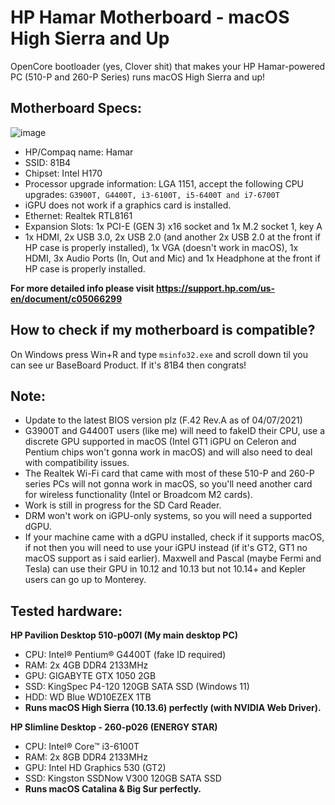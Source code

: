 # HP Hamar Motherboard - macOS High Sierra and Up
OpenCore bootloader (yes, Clover shit) that makes your HP Hamar-powered PC (510-P and 260-P Series) runs macOS High Sierra and up!
## Motherboard Specs:
![image](https://user-images.githubusercontent.com/73286927/124374625-18f14600-dcc7-11eb-8365-b0313750ff68.png)
* HP/Compaq name: Hamar
* SSID: 81B4
* Chipset: Intel H170
* Processor upgrade information: LGA 1151, accept the following CPU upgrades: `G3900T, G4400T, i3-6100T, i5-6400T and i7-6700T`
* iGPU does not work if a graphics card is installed.
* Ethernet: Realtek RTL8161
* Expansion Slots: 1x PCI-E (GEN 3) x16 socket and 1x M.2 socket 1, key A
* 1x HDMI, 2x USB 3.0, 2x USB 2.0 (and another 2x USB 2.0 at the front if HP case is properly installed), 1x VGA (doesn't work in macOS), 1x HDMI, 3x Audio Ports (In, Out and Mic) and 1x Headphone at the front if HP case is properly installed.

**For more detailed info please visit https://support.hp.com/us-en/document/c05066299**

## How to check if my motherboard is compatible?
On Windows press Win+R and type `msinfo32.exe` and scroll down til you can see ur BaseBoard Product. If it's 81B4 then congrats!

## Note:
* Update to the latest BIOS version plz (F.42 Rev.A as of 04/07/2021)
* G3900T and G4400T users (like me) will need to fakeID their CPU, use a discrete GPU supported in macOS (Intel GT1 iGPU on Celeron and Pentium chips won't gonna work in macOS) and will also need to deal with compatibility issues.
* The Realtek Wi-Fi card that came with most of these 510-P and 260-P series PCs will not gonna work in macOS, so you'll need another card for wireless functionality (Intel or Broadcom M2 cards).
* Work is still in progress for the SD Card Reader.
* DRM won't work on iGPU-only systems, so you will need a supported dGPU.
* If your machine came with a dGPU installed, check if it supports macOS, if not then you will need to use your iGPU instead (if it's GT2, GT1 no macOS support as i said earlier). Maxwell and Pascal (maybe Fermi and Tesla) can use their GPU in 10.12 and 10.13 but not 10.14+ and Kepler users can go up to Monterey.
## Tested hardware:
**HP Pavilion Desktop 510-p007l (My main desktop PC)**
* CPU: Intel® Pentium® G4400T (fake ID required)
* RAM: 2x 4GB DDR4 2133MHz
* GPU: GIGABYTE GTX 1050 2GB
* SSD: KingSpec P4-120 120GB SATA SSD (Windows 11)
* HDD: WD Blue WD10EZEX 1TB
* **Runs macOS High Sierra (10.13.6) perfectly (with NVIDIA Web Driver).**

**HP Slimline Desktop - 260-p026 (ENERGY STAR)**
* CPU: Intel® Core™ i3-6100T
* RAM: 2x 8GB DDR4 2133MHz
* GPU: Intel HD Graphics 530 (GT2)
* SSD: Kingston SSDNow V300 120GB SATA SSD
* **Runs macOS Catalina & Big Sur perfectly.**
